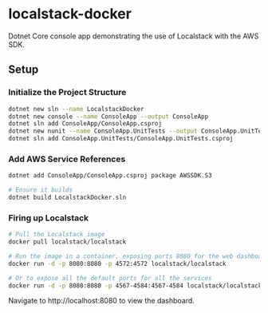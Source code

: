# localstack-docker

Dotnet Core console app demonstrating the use of Localstack with the AWS SDK.

## Setup

### Initialize the Project Structure

```sh
dotnet new sln --name LocalstackDocker
dotnet new console --name ConsoleApp --output ConsoleApp
dotnet sln add ConsoleApp/ConsoleApp.csproj
dotnet new nunit --name ConsoleApp.UnitTests --output ConsoleApp.UnitTests
dotnet sln add ConsoleApp.UnitTests/ConsoleApp.UnitTests.csproj
```

### Add AWS Service References

```sh
dotnet add ConsoleApp/ConsoleApp.csproj package AWSSDK.S3

# Ensure it builds
dotnet build LocalstackDocker.sln
```

### Firing up Localstack

```sh
# Pull the Localstack image
docker pull localstack/localstack

# Run the image in a container, exposing ports 8080 for the web dashboard and 4572 for S3. Replace -d with -it to run the container interactively instead of in the background.
docker run -d -p 8080:8080 -p 4572:4572 localstack/localstack

# Or to expose all the default ports for all the services
docker run -d -p 8080:8080 -p 4567-4584:4567-4584 localstack/localstack
```

Navigate to http://localhost:8080 to view the dashboard.
